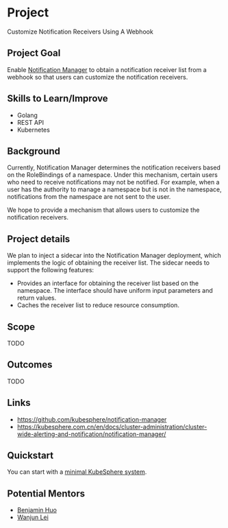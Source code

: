 # Project

Customize Notification Receivers Using A Webhook

## Project Goal

Enable [Notification Manager](https://github.com/kubesphere/notification-manager) to obtain a notification receiver list from a webhook so that users can customize the notification receivers.

## Skills to Learn/Improve

* Golang
* REST API
* Kubernetes

## Background

Currently, Notification Manager determines the notification receivers based on the RoleBindings of a namespace. Under this mechanism, certain users who need to receive notifications may not be notified. For example, when a user has the authority to manage a namespace but is not in the namespace, notifications from the namespace are not sent to the user.

We hope to provide a mechanism that allows users to customize the notification receivers.

## Project details

We plan to inject a sidecar into the Notification Manager deployment, which implements the logic of obtaining the receiver list. The sidecar needs to support the following features:

* Provides an interface for obtaining the receiver list based on the namespace. The interface should have uniform input parameters and return values.
* Caches the receiver list to reduce resource consumption.

## Scope

TODO

## Outcomes

TODO

## Links

* https://github.com/kubesphere/notification-manager
* https://kubesphere.com.cn/en/docs/cluster-administration/cluster-wide-alerting-and-notification/notification-manager/

## Quickstart

You can start with a [minimal KubeSphere system](https://kubesphere.io/docs/quick-start/minimal-kubesphere-on-k8s/). 

## Potential Mentors

* [Benjamin Huo](https://github.com/benjaminhuo)
* [Wanjun Lei](https://github.com/wanjunlei)
